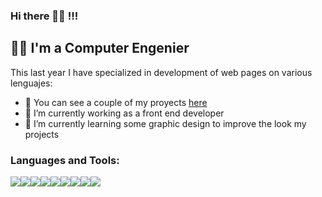 ### Hi there 👨‍💻 !!!

## 🙋‍♂️ I'm a Computer Engenier

This last year I have specialized in development of web pages on various lenguajes:
- 💼 You can see a couple of my proyects <a href="http://www.myki.studio/myki/">here</a>
- 🔭 I’m currently working as a front end developer
- 🌱 I’m currently learning some graphic design to improve the look my projects

### Languages and Tools:

<img src="https://img.shields.io/badge/-C-A8B9CC?logo=c&logoColor=white&style=for-the-badge" /><img src="https://img.shields.io/badge/-Java-007396?logo=java&style=for-the-badge" /><img src="https://img.shields.io/badge/-HTML5-E34F26?logo=HTML5&logoColor=white&style=for-the-badge" /><img src="https://img.shields.io/badge/-Spring-777BB4?logo=spring&logoColor=white&style=for-the-badge&color=brightgreeen" /><img src="https://img.shields.io/badge/-CSS3-1572B6?logo=css3&style=for-the-badge" /><img src="https://img.shields.io/badge/-Php-777BB4?logo=php&logoColor=white&style=for-the-badge" /><img src="https://img.shields.io/badge/-Haskell-777BB4?logo=haskell&logoColor=white&style=for-the-badge&color=blueviolet" /><img src="https://img.shields.io/badge/-angular-777BB4?logo=angular&logoColor=white&style=for-the-badge&color=red" /><img src="https://img.shields.io/badge/-swift-777BB4?logo=swift&logoColor=white&style=for-the-badge&color=blue" /> 
 
